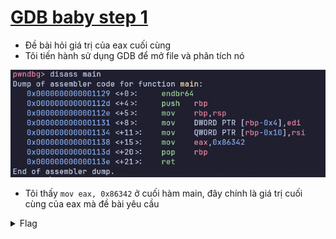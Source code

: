 # [GDB baby step 1](https://play.picoctf.org/practice/challenge/395?category=3&difficulty=2&page=2&solved=0)

- Đề bài hỏi giá trị của eax cuối cùng
- Tôi tiến hành sử dụng GDB để mở file và phân tích nó

![GDB.png](./images/GDB.png)
- Tôi thấy `mov eax, 0x86342` ở cuối hàm main, đây chính là giá trị cuối cùng của eax mà đề bài yêu cầu

<details>
<summary style="cursor: pointer">Flag</summary>

```
picoCTF{549698}
```
</details>